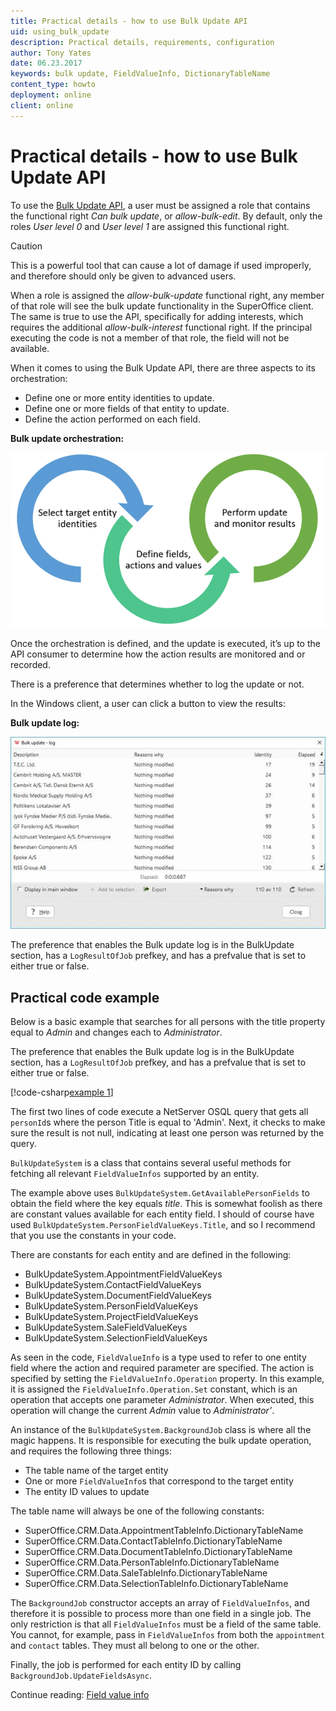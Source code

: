 ```yaml
---
title: Practical details - how to use Bulk Update API
uid: using_bulk_update
description: Practical details, requirements, configuration
author: Tony Yates
date: 06.23.2017
keywords: bulk update, FieldValueInfo, DictionaryTableName
content_type: howto
deployment: online
client: online
---
```


# Practical details - how to use Bulk Update API

To use the [Bulk Update API][1], a user must be assigned a role that contains the functional right *Can bulk update*, or *allow-bulk-edit*. By default, only the roles *User level 0* and *User level 1* are assigned this functional right.

> [!CAUTION]
> This is a powerful tool that can cause a lot of damage if used improperly, and therefore should only be given to advanced users.

When a role is assigned the *allow-bulk-update* functional right, any member of that role will see the bulk update functionality in the SuperOffice client. The same is true to use the API, specifically for adding interests, which requires the additional *allow-bulk-interest* functional right. If the principal executing the code is not a member of that role, the field will not be available.

When it comes to using the Bulk Update API, there are three aspects to its orchestration:

* Define one or more entity identities to update.
* Define one or more fields of that entity to update.
* Define the action performed on each field.

**Bulk update orchestration:**

![Bulk update orchestration diagram][img1]

Once the orchestration is defined, and the update is executed, it’s up to the API consumer to determine how the action results are monitored and or recorded.

There is a preference that determines whether to log the update or not.

In the Windows client, a user can click a button to view the results:

**Bulk update log:**

![Bulk update log -screenshot][img2]

The preference that enables the Bulk update log is in the BulkUpdate section, has a `LogResultOfJob` prefkey, and has a prefvalue that is set to either true or false.

## Practical code example

Below is a basic example that searches for all persons with the title property equal to *Admin* and changes each to *Administrator*.

The preference that enables the Bulk update log is in the BulkUpdate section, has a `LogResultOfJob` prefkey, and has a prefvalue that is set to either true or false.

[!code-csharp[example 1](includes/bulk-update.cs)]

The first two lines of code execute a NetServer OSQL query that gets all `personId`s where the person Title is equal to 'Admin'. Next, it checks to make sure the result is not null, indicating at least one person was returned by the query.

`BulkUpdateSystem` is a class that contains several useful methods for fetching all relevant `FieldValueInfos` supported by an entity.

The example above uses `BulkUpdateSystem.GetAvailablePersonFields` to obtain the field where the key equals *title*. This is somewhat foolish as there are constant values available for each entity field. I should of course have used `BulkUpdateSystem.PersonFieldValueKeys.Title`, and so I recommend that you use the constants in your code.

There are constants for each entity and are defined in the following:

* BulkUpdateSystem.AppointmentFieldValueKeys
* BulkUpdateSystem.ContactFieldValueKeys
* BulkUpdateSystem.DocumentFieldValueKeys
* BulkUpdateSystem.PersonFieldValueKeys
* BulkUpdateSystem.ProjectFieldValueKeys
* BulkUpdateSystem.SaleFieldValueKeys
* BulkUpdateSystem.SelectionFieldValueKeys

As seen in the code, `FieldValueInfo` is a type used to refer to one entity field where the action and required parameter are specified. The action is specified by setting the `FieldValueInfo.Operation` property. In this example, it is assigned the `FieldValueInfo.Operation.Set` constant, which is an operation that accepts one parameter *Administrator*. When executed, this operation will change the current *Admin* value to *Administrator’*.

An instance of the `BulkUpdateSystem.BackgroundJob` class is where all the magic happens. It is responsible for executing the bulk update operation, and requires the following three things:

* The table name of the target entity
* One or more `FieldValueInfo`s that correspond to the target entity
* The entity ID values to update

The table name will always be one of the following constants:

* SuperOffice.CRM.Data.AppointmentTableInfo.DictionaryTableName
* SuperOffice.CRM.Data.ContactTableInfo.DictionaryTableName
* SuperOffice.CRM.Data.DocumentTableInfo.DictionaryTableName
* SuperOffice.CRM.Data.PersonTableInfo.DictionaryTableName
* SuperOffice.CRM.Data.SaleTableInfo.DictionaryTableName
* SuperOffice.CRM.Data.SelectionTableInfo.DictionaryTableName

The `BackgroundJob` constructor accepts an array of `FieldValueInfos`, and therefore it is possible to process more than one field in a single job. The only restriction is that all `FieldValueInfos` must be a field of the same table. You cannot, for example, pass in `FieldValueInfos` from both the `appointment` and `contact` tables. They must all belong to one or the other.

Finally, the job is performed for each entity ID by calling `BackgroundJob.UpdateFieldsAsync`.

Continue reading: [Field value info][2]

<!-- Referenced links -->
[1]: index.md
[2]: field-value-info.md

<!-- Referenced images -->
[img1]: media/image006.png
[img2]: media/image008.jpg
